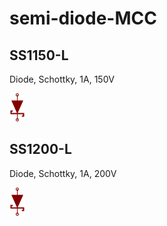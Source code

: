 # semi-diode-MCC

## SS1150-L
Diode, Schottky, 1A, 150V

![SS1150-L__1__1](images/semi-diode-MCC__SS1150-L__1__1.png?raw=true) 

## SS1200-L
Diode, Schottky, 1A, 200V

![SS1200-L__1__1](images/semi-diode-MCC__SS1200-L__1__1.png?raw=true) 

